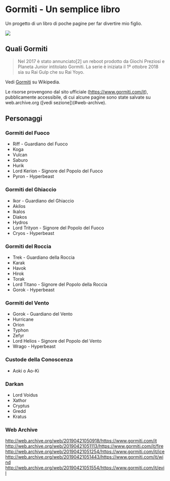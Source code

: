 # Gormiti - Un semplice libro

Un progetto di un libro di poche pagine per far divertire mio figlio.

![](/docs/img/slide_libro.gif)

## Quali Gormiti

> Nel 2017 è stato annunciato[2] un reboot prodotto da Giochi Preziosi e Planeta Junior intitolato Gormiti. La serie è iniziata il 1º ottobre 2018 sia su Rai Gulp che su Rai Yoyo.

Vedi [Gormiti](https://it.wikipedia.org/wiki/Gormiti#Serie_animata) su Wikipedia.

Le risorse provengono dal sito ufficiale (https://www.gormiti.com/it), pubblicamente accessibile, di cui alcune pagine sono state salvate su web.archive.org ([vedi sezione])(#web-archive).

## Personaggi

### Gormiti del Fuoco

- Riff - Guardiano del Fuoco
- Koga
- Vulcan
- Saburo
- Hurik
- Lord Kerion - Signore del Popolo del Fuoco
- Pyron - Hyperbeast

### Gormiti del Ghiaccio

- Ikor - Guardiano del Ghiaccio
- Akilos
- Ikalos
- Diakos
- Hydros
- Lord Trityon - Signore del Popolo del Fuoco
- Cryos - Hyperbeast

### Gormiti del Roccia

- Trek - Guardiano della Roccia
- Karak
- Havok
- Hirok
- Torak
- Lord Titano - Signore del Popolo della Roccia
- Gorok - Hyperbeast

### Gormiti del Vento

- Gorok - Guardiano del Vento
- Hurricane
- Orion
- Typhon
- Zefyr
- Lord Helios - Signore del Popolo del Vento
- Wrago - Hyperbeast

### Custode della Conoscenza

- Aoki o Ao-Ki

### Darkan

- Lord Voidus
- Xathor
- Cryptus
- Gredd
- Kratus

### Web Archive

http://web.archive.org/web/20190421050918/https://www.gormiti.com/it
http://web.archive.org/web/20190421051113/https://www.gormiti.com/it/fire
http://web.archive.org/web/20190421051254/https://www.gormiti.com/it/ice
http://web.archive.org/web/20190421051443/https://www.gormiti.com/it/wind
http://web.archive.org/web/20190421051554/https://www.gormiti.com/it/evil
